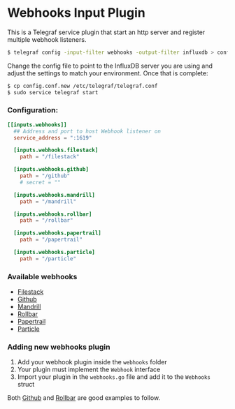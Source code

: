 # Webhooks Input Plugin

This is a Telegraf service plugin that start an http server and register multiple webhook listeners.

```sh
$ telegraf config -input-filter webhooks -output-filter influxdb > config.conf.new
```

Change the config file to point to the InfluxDB server you are using and adjust the settings to match your environment. Once that is complete:

```sh
$ cp config.conf.new /etc/telegraf/telegraf.conf
$ sudo service telegraf start
```


### Configuration:

```toml
[[inputs.webhooks]]
  ## Address and port to host Webhook listener on
  service_address = ":1619"

  [inputs.webhooks.filestack]
    path = "/filestack"

  [inputs.webhooks.github]
    path = "/github"
    # secret = ""

  [inputs.webhooks.mandrill]
    path = "/mandrill"

  [inputs.webhooks.rollbar]
    path = "/rollbar"

  [inputs.webhooks.papertrail]
    path = "/papertrail"

  [inputs.webhooks.particle]
    path = "/particle"
```


### Available webhooks

- <a href="https://github.com/influxdata/telegraf/tree/master/plugins/inputs/webhooks/filestack" target="_blank">Filestack</a>
- <a href="https://github.com/influxdata/telegraf/tree/master/plugins/inputs/webhooks/github" target="_blank">Github</a>
- <a href="https://github.com/influxdata/telegraf/tree/master/plugins/inputs/webhooks/mandrill" target="_blank">Mandrill</a>
- <a href="https://github.com/influxdata/telegraf/tree/master/plugins/inputs/webhooks/rollbar" target="_blank">Rollbar</a>
- <a href="https://github.com/influxdata/telegraf/tree/master/plugins/inputs/webhooks/papertrail" target="_blank">Papertrail</a>
- <a href="https://github.com/influxdata/telegraf/tree/master/plugins/inputs/webhooks/particle" target="_blank">Particle</a>


### Adding new webhooks plugin

1. Add your webhook plugin inside the `webhooks` folder
1. Your plugin must implement the `Webhook` interface
1. Import your plugin in the `webhooks.go` file and add it to the `Webhooks` struct

Both <a href="https://github.com/influxdata/telegraf/tree/master/plugins/inputs/webhooks/github" target="_blank">Github</a> and <a href="https://github.com/influxdata/telegraf/tree/master/plugins/inputs/webhooks/rollbar" target="_blank">Rollbar</a> are good examples to follow.
